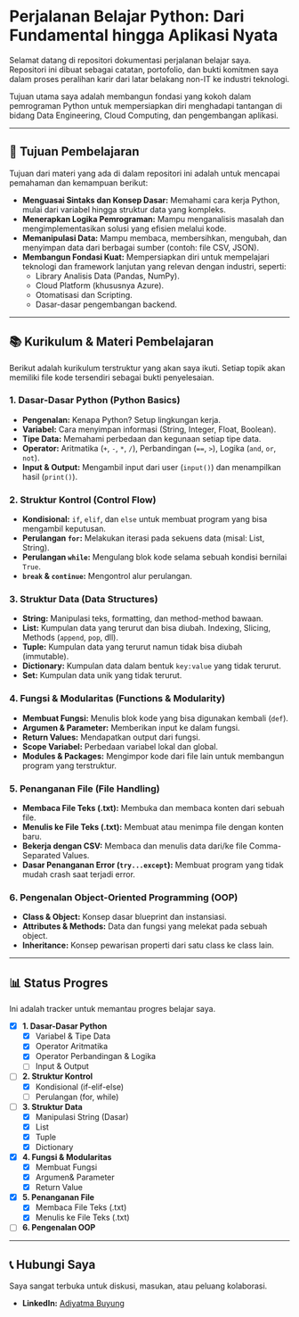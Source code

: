 # Perjalanan Belajar Python: Dari Fundamental hingga Aplikasi Nyata

Selamat datang di repositori dokumentasi perjalanan belajar saya. Repositori ini dibuat sebagai catatan, portofolio, dan bukti komitmen saya dalam proses peralihan karir dari latar belakang non-IT ke industri teknologi.

Tujuan utama saya adalah membangun fondasi yang kokoh dalam pemrograman Python untuk mempersiapkan diri menghadapi tantangan di bidang Data Engineering, Cloud Computing, dan pengembangan aplikasi.

---

## 🎯 Tujuan Pembelajaran

Tujuan dari materi yang ada di dalam repositori ini adalah untuk mencapai pemahaman dan kemampuan berikut:

-   **Menguasai Sintaks dan Konsep Dasar:** Memahami cara kerja Python, mulai dari variabel hingga struktur data yang kompleks.
-   **Menerapkan Logika Pemrograman:** Mampu menganalisis masalah dan mengimplementasikan solusi yang efisien melalui kode.
-   **Memanipulasi Data:** Mampu membaca, membersihkan, mengubah, dan menyimpan data dari berbagai sumber (contoh: file CSV, JSON).
-   **Membangun Fondasi Kuat:** Mempersiapkan diri untuk mempelajari teknologi dan framework lanjutan yang relevan dengan industri, seperti:
    -   Library Analisis Data (Pandas, NumPy).
    -   Cloud Platform (khususnya Azure).
    -   Otomatisasi dan Scripting.
    -   Dasar-dasar pengembangan backend.

---

## 📚 Kurikulum & Materi Pembelajaran

Berikut adalah kurikulum terstruktur yang akan saya ikuti. Setiap topik akan memiliki file kode tersendiri sebagai bukti penyelesaian.

### 1. Dasar-Dasar Python (Python Basics)
-   **Pengenalan:** Kenapa Python? Setup lingkungan kerja.
-   **Variabel:** Cara menyimpan informasi (String, Integer, Float, Boolean).
-   **Tipe Data:** Memahami perbedaan dan kegunaan setiap tipe data.
-   **Operator:** Aritmatika (`+`, `-`, `*`, `/`), Perbandingan (`==`, `>`), Logika (`and`, `or`, `not`).
-   **Input & Output:** Mengambil input dari user (`input()`) dan menampilkan hasil (`print()`).

### 2. Struktur Kontrol (Control Flow)
-   **Kondisional:** `if`, `elif`, dan `else` untuk membuat program yang bisa mengambil keputusan.
-   **Perulangan `for`:** Melakukan iterasi pada sekuens data (misal: List, String).
-   **Perulangan `while`:** Mengulang blok kode selama sebuah kondisi bernilai `True`.
-   **`break` & `continue`:** Mengontrol alur perulangan.

### 3. Struktur Data (Data Structures)
-   **String:** Manipulasi teks, formatting, dan method-method bawaan.
-   **List:** Kumpulan data yang terurut dan bisa diubah. Indexing, Slicing, Methods (`append`, `pop`, dll).
-   **Tuple:** Kumpulan data yang terurut namun tidak bisa diubah (immutable).
-   **Dictionary:** Kumpulan data dalam bentuk `key:value` yang tidak terurut.
-   **Set:** Kumpulan data unik yang tidak terurut.

### 4. Fungsi & Modularitas (Functions & Modularity)
-   **Membuat Fungsi:** Menulis blok kode yang bisa digunakan kembali (`def`).
-   **Argumen & Parameter:** Memberikan input ke dalam fungsi.
-   **Return Values:** Mendapatkan output dari fungsi.
-   **Scope Variabel:** Perbedaan variabel lokal dan global.
-   **Modules & Packages:** Mengimpor kode dari file lain untuk membangun program yang terstruktur.

### 5. Penanganan File (File Handling)
-   **Membaca File Teks (.txt):** Membuka dan membaca konten dari sebuah file.
-   **Menulis ke File Teks (.txt):** Membuat atau menimpa file dengan konten baru.
-   **Bekerja dengan CSV:** Membaca dan menulis data dari/ke file Comma-Separated Values.
-   **Dasar Penanganan Error (`try...except`):** Membuat program yang tidak mudah crash saat terjadi error.

### 6. Pengenalan Object-Oriented Programming (OOP)
-   **Class & Object:** Konsep dasar blueprint dan instansiasi.
-   **Attributes & Methods:** Data dan fungsi yang melekat pada sebuah object.
-   **Inheritance:** Konsep pewarisan properti dari satu class ke class lain.

---

## 📊 Status Progres

Ini adalah tracker untuk memantau progres belajar saya.

-   [x] **1. Dasar-Dasar Python**
    -   [x] Variabel & Tipe Data
    -   [x] Operator Aritmatika
    -   [x] Operator Perbandingan & Logika
    -   [ ] Input & Output
-   [ ] **2. Struktur Kontrol**
    -   [x] Kondisional (if-elif-else)
    -   [ ] Perulangan (for, while)
-   [ ] **3. Struktur Data**
    -   [x] Manipulasi String (Dasar)
    -   [x] List
    -   [x] Tuple
    -   [x] Dictionary
-   [x] **4. Fungsi & Modularitas**
    - [x] Membuat Fungsi
    - [x] Argumen& Parameter
    - [x] Return Value
-   [x] **5. Penanganan File**
    - [x] Membaca File Teks (.txt)
    - [x] Menulis ke File Teks (.txt)
-   [ ] **6. Pengenalan OOP**

---

## 📞 Hubungi Saya

Saya sangat terbuka untuk diskusi, masukan, atau peluang kolaborasi.

-   **LinkedIn:** [Adiyatma Buyung](https://www.linkedin.com/in/adiyatma-buyung/)
